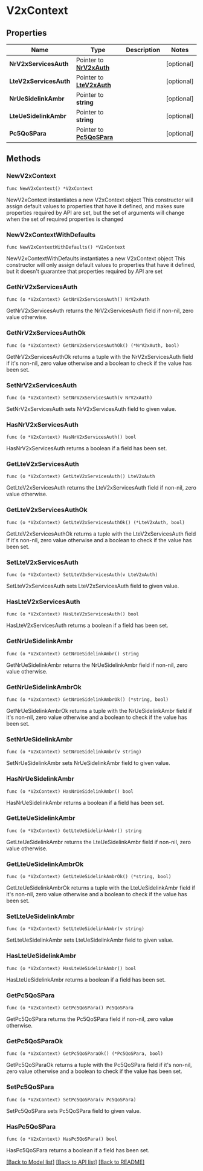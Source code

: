 # V2xContext

## Properties

Name | Type | Description | Notes
------------ | ------------- | ------------- | -------------
**NrV2xServicesAuth** | Pointer to [**NrV2xAuth**](NrV2xAuth.md) |  | [optional] 
**LteV2xServicesAuth** | Pointer to [**LteV2xAuth**](LteV2xAuth.md) |  | [optional] 
**NrUeSidelinkAmbr** | Pointer to **string** |  | [optional] 
**LteUeSidelinkAmbr** | Pointer to **string** |  | [optional] 
**Pc5QoSPara** | Pointer to [**Pc5QoSPara**](Pc5QoSPara.md) |  | [optional] 

## Methods

### NewV2xContext

`func NewV2xContext() *V2xContext`

NewV2xContext instantiates a new V2xContext object
This constructor will assign default values to properties that have it defined,
and makes sure properties required by API are set, but the set of arguments
will change when the set of required properties is changed

### NewV2xContextWithDefaults

`func NewV2xContextWithDefaults() *V2xContext`

NewV2xContextWithDefaults instantiates a new V2xContext object
This constructor will only assign default values to properties that have it defined,
but it doesn't guarantee that properties required by API are set

### GetNrV2xServicesAuth

`func (o *V2xContext) GetNrV2xServicesAuth() NrV2xAuth`

GetNrV2xServicesAuth returns the NrV2xServicesAuth field if non-nil, zero value otherwise.

### GetNrV2xServicesAuthOk

`func (o *V2xContext) GetNrV2xServicesAuthOk() (*NrV2xAuth, bool)`

GetNrV2xServicesAuthOk returns a tuple with the NrV2xServicesAuth field if it's non-nil, zero value otherwise
and a boolean to check if the value has been set.

### SetNrV2xServicesAuth

`func (o *V2xContext) SetNrV2xServicesAuth(v NrV2xAuth)`

SetNrV2xServicesAuth sets NrV2xServicesAuth field to given value.

### HasNrV2xServicesAuth

`func (o *V2xContext) HasNrV2xServicesAuth() bool`

HasNrV2xServicesAuth returns a boolean if a field has been set.

### GetLteV2xServicesAuth

`func (o *V2xContext) GetLteV2xServicesAuth() LteV2xAuth`

GetLteV2xServicesAuth returns the LteV2xServicesAuth field if non-nil, zero value otherwise.

### GetLteV2xServicesAuthOk

`func (o *V2xContext) GetLteV2xServicesAuthOk() (*LteV2xAuth, bool)`

GetLteV2xServicesAuthOk returns a tuple with the LteV2xServicesAuth field if it's non-nil, zero value otherwise
and a boolean to check if the value has been set.

### SetLteV2xServicesAuth

`func (o *V2xContext) SetLteV2xServicesAuth(v LteV2xAuth)`

SetLteV2xServicesAuth sets LteV2xServicesAuth field to given value.

### HasLteV2xServicesAuth

`func (o *V2xContext) HasLteV2xServicesAuth() bool`

HasLteV2xServicesAuth returns a boolean if a field has been set.

### GetNrUeSidelinkAmbr

`func (o *V2xContext) GetNrUeSidelinkAmbr() string`

GetNrUeSidelinkAmbr returns the NrUeSidelinkAmbr field if non-nil, zero value otherwise.

### GetNrUeSidelinkAmbrOk

`func (o *V2xContext) GetNrUeSidelinkAmbrOk() (*string, bool)`

GetNrUeSidelinkAmbrOk returns a tuple with the NrUeSidelinkAmbr field if it's non-nil, zero value otherwise
and a boolean to check if the value has been set.

### SetNrUeSidelinkAmbr

`func (o *V2xContext) SetNrUeSidelinkAmbr(v string)`

SetNrUeSidelinkAmbr sets NrUeSidelinkAmbr field to given value.

### HasNrUeSidelinkAmbr

`func (o *V2xContext) HasNrUeSidelinkAmbr() bool`

HasNrUeSidelinkAmbr returns a boolean if a field has been set.

### GetLteUeSidelinkAmbr

`func (o *V2xContext) GetLteUeSidelinkAmbr() string`

GetLteUeSidelinkAmbr returns the LteUeSidelinkAmbr field if non-nil, zero value otherwise.

### GetLteUeSidelinkAmbrOk

`func (o *V2xContext) GetLteUeSidelinkAmbrOk() (*string, bool)`

GetLteUeSidelinkAmbrOk returns a tuple with the LteUeSidelinkAmbr field if it's non-nil, zero value otherwise
and a boolean to check if the value has been set.

### SetLteUeSidelinkAmbr

`func (o *V2xContext) SetLteUeSidelinkAmbr(v string)`

SetLteUeSidelinkAmbr sets LteUeSidelinkAmbr field to given value.

### HasLteUeSidelinkAmbr

`func (o *V2xContext) HasLteUeSidelinkAmbr() bool`

HasLteUeSidelinkAmbr returns a boolean if a field has been set.

### GetPc5QoSPara

`func (o *V2xContext) GetPc5QoSPara() Pc5QoSPara`

GetPc5QoSPara returns the Pc5QoSPara field if non-nil, zero value otherwise.

### GetPc5QoSParaOk

`func (o *V2xContext) GetPc5QoSParaOk() (*Pc5QoSPara, bool)`

GetPc5QoSParaOk returns a tuple with the Pc5QoSPara field if it's non-nil, zero value otherwise
and a boolean to check if the value has been set.

### SetPc5QoSPara

`func (o *V2xContext) SetPc5QoSPara(v Pc5QoSPara)`

SetPc5QoSPara sets Pc5QoSPara field to given value.

### HasPc5QoSPara

`func (o *V2xContext) HasPc5QoSPara() bool`

HasPc5QoSPara returns a boolean if a field has been set.


[[Back to Model list]](../README.md#documentation-for-models) [[Back to API list]](../README.md#documentation-for-api-endpoints) [[Back to README]](../README.md)


